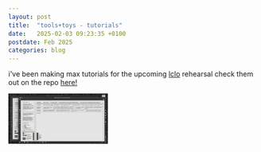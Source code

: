 ```yaml
---
layout: post
title:  "tools+toys - tutorials"
date:   2025-02-03 09:23:35 +0100
postdate: Feb 2025
categories: blog
---
```


i've been making max tutorials for the upcoming [lclo][lclo] rehearsal check them out on the repo [here!][repo]

<img src="/assets/img/updates/tutorials.jpeg" height="101px" width="200px"/>

[repo]: https://github.com/other-kat/tools-toys-workshop-patches
[lclo]: https://lclo.otherkat.com/